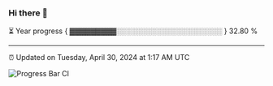 ### Hi there 👋

⏳ Year progress { ▓▓▓▓▓▓▓▓▓░░░░░░░░░░░░░░░░░░░░░ } 32.80 %

---

⏰ Updated on Tuesday, April 30, 2024 at 1:17 AM UTC

![Progress Bar CI](https://github.com/arthurbuhl/arthurbuhl/workflows/Progress%20Bar%20CI/badge.svg)
